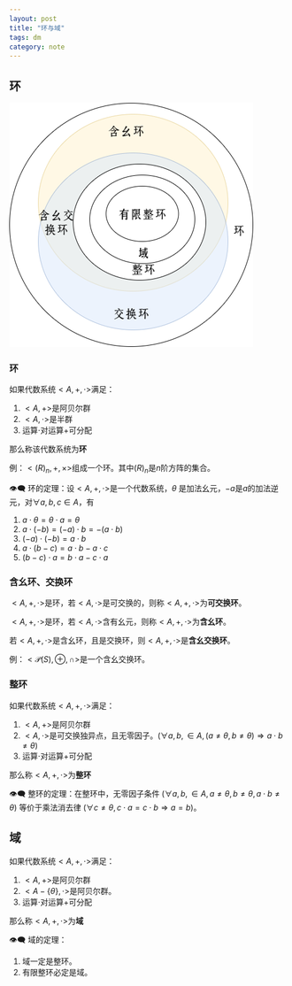 ```yaml
---
layout: post
title: "环与域"
tags: dm
category: note
---
```


## 环

![环](/assets/dm_22.png)

### 环

如果代数系统$<A, +, \cdot>$满足：

1. $<A, +>$是阿贝尔群
2. $<A, \cdot>$是半群
3. 运算$\cdot$对运算+可分配

那么称该代数系统为**环**

例：$<(R) _ n, +, \times>$组成一个环。其中$(R) _ n$是$n$阶方阵的集合。

<span class="tag tag-blue">👁‍🗨</span> 环的定理：设$<A, +, \cdot>$是一个代数系统，$\theta$ 是加法幺元，$-a$是$a$的加法逆元，对$\forall a, b, c\in A$，有

1. $a\cdot \theta = \theta\cdot a = \theta$
2. $a\cdot (-b) = (-a) \cdot b = - (a \cdot b)$
3. $(-a) \cdot (-b) = a \cdot b$
4. $a\cdot (b - c) = a \cdot b - a \cdot c$
5. $(b - c) \cdot a  = b \cdot a - c\cdot a$

### 含幺环、交换环

$<A, +, \cdot>$是环，若$<A, \cdot>$是可交换的，则称$<A, +, \cdot>$为**可交换环**。

$<A, +, \cdot>$是环，若$<A, \cdot>$含有幺元，则称$<A, +, \cdot>$为**含幺环**。

若$<A, +, \cdot>$是含幺环，且是交换环，则$<A, +, \cdot>$是**含幺交换环**。

例：$<\mathscr P(S), \oplus, \cap>$是一个含幺交换环。

### 整环

如果代数系统$<A, +, \cdot>$满足：

1. $<A, +>$是阿贝尔群
2. $<A, \cdot>$是可交换独异点，且无零因子。($\forall a, b, \in A, (a \ne \theta, b\ne\theta) \Rightarrow a\cdot b\ne \theta$)
3. 运算$\cdot$对运算+可分配

那么称$<A, +, \cdot>$为**整环**

<span class="tag tag-blue">👁‍🗨</span> 整环的定理：在整环中，无零因子条件 ($\forall a, b, \in A, a \ne \theta, b\ne\theta, a\cdot b\ne \theta$) 等价于乘法消去律 ($\forall c \ne \theta, c\cdot a = c\cdot b \Rightarrow a = b$)。

## 域

如果代数系统$<A, +, \cdot>$满足：

1. $<A, +>$是阿贝尔群
2. $<A - \{\theta\}, \cdot>$是阿贝尔群。
3. 运算$\cdot$对运算+可分配

那么称$<A, +, \cdot>$为**域**

<span class="tag tag-blue">👁‍🗨</span> 域的定理：

1. 域一定是整环。
2. 有限整环必定是域。